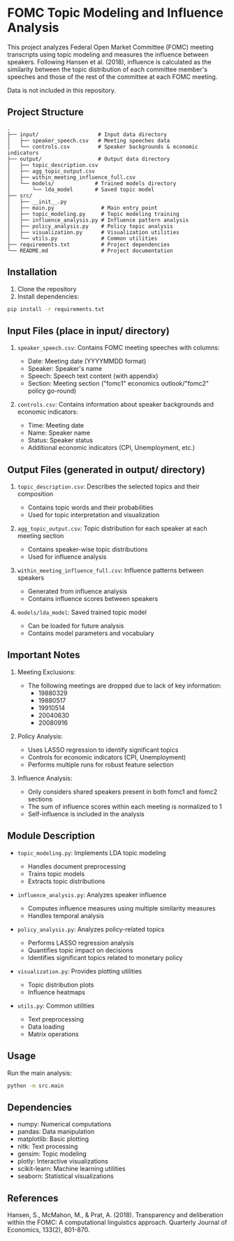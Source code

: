 # FOMC Topic Modeling and Influence Analysis

This project analyzes Federal Open Market Committee (FOMC) meeting transcripts using topic modeling and measures the influence between speakers. Following Hansen et al. (2018), influence is calculated as the similarity between the topic distribution of each committee member's speeches and those of the rest of the committee at each FOMC meeting.

Data is not included in this repository.

## Project Structure

```
.
├── input/                   # Input data directory
│   ├── speaker_speech.csv   # Meeting speeches data
│   └── controls.csv         # Speaker backgrounds & economic indicators
├── output/                  # Output data directory
│   ├── topic_description.csv
│   ├── agg_topic_output.csv
│   ├── within_meeting_influence_full.csv
│   └── models/             # Trained models directory
│       └── lda_model       # Saved topic model
├── src/
│   ├── __init__.py
│   ├── main.py               # Main entry point
│   ├── topic_modeling.py     # Topic modeling training
│   ├── influence_analysis.py # Influence pattern analysis
│   ├── policy_analysis.py    # Policy topic analysis
│   ├── visualization.py      # Visualization utilities
│   └── utils.py              # Common utilities
├── requirements.txt          # Project dependencies
└── README.md                 # Project documentation
```

## Installation

1. Clone the repository
2. Install dependencies:
```bash
pip install -r requirements.txt
```

## Input Files (place in input/ directory)

1. `speaker_speech.csv`: Contains FOMC meeting speeches with columns:
   - Date: Meeting date (YYYYMMDD format)
   - Speaker: Speaker's name
   - Speech: Speech text content (with appendix)
   - Section: Meeting section ("fomc1" economics outlook/"fomc2" policy go-round)

2. `controls.csv`: Contains information about speaker backgrounds and economic indicators:
   - Time: Meeting date
   - Name: Speaker name
   - Status: Speaker status
   - Additional economic indicators (CPI, Unemployment, etc.)

## Output Files (generated in output/ directory)

1. `topic_description.csv`: Describes the selected topics and their composition
   - Contains topic words and their probabilities
   - Used for topic interpretation and visualization

2. `agg_topic_output.csv`: Topic distribution for each speaker at each meeting section
   - Contains speaker-wise topic distributions
   - Used for influence analysis

3. `within_meeting_influence_full.csv`: Influence patterns between speakers
   - Generated from influence analysis
   - Contains influence scores between speakers

4. `models/lda_model`: Saved trained topic model
   - Can be loaded for future analysis
   - Contains model parameters and vocabulary

## Important Notes

1. Meeting Exclusions:
   - The following meetings are dropped due to lack of key information:
     * 19880329
     * 19880517
     * 19910514
     * 20040630
     * 20080916

2. Policy Analysis:
   - Uses LASSO regression to identify significant topics
   - Controls for economic indicators (CPI, Unemployment)
   - Performs multiple runs for robust feature selection

3. Influence Analysis:
   - Only considers shared speakers present in both fomc1 and fomc2 sections
   - The sum of influence scores within each meeting is normalized to 1
   - Self-influence is included in the analysis

## Module Description

- `topic_modeling.py`: Implements LDA topic modeling
  * Handles document preprocessing
  * Trains topic models
  * Extracts topic distributions

- `influence_analysis.py`: Analyzes speaker influence 
  * Computes influence measures using multiple similarity measures
  * Handles temporal analysis

- `policy_analysis.py`: Analyzes policy-related topics
  * Performs LASSO regression analysis
  * Quantifies topic impact on decisions
  * Identifies significant topics related to monetary policy

- `visualization.py`: Provides plotting utilities
  * Topic distribution plots
  * Influence heatmaps

- `utils.py`: Common utilities
  * Text preprocessing
  * Data loading
  * Matrix operations

## Usage

Run the main analysis:
```bash
python -m src.main
```

## Dependencies

- numpy: Numerical computations
- pandas: Data manipulation
- matplotlib: Basic plotting
- nltk: Text processing
- gensim: Topic modeling
- plotly: Interactive visualizations
- scikit-learn: Machine learning utilities
- seaborn: Statistical visualizations 

## References

Hansen, S., McMahon, M., & Prat, A. (2018). Transparency and deliberation within the FOMC: A computational linguistics approach. Quarterly Journal of Economics, 133(2), 801-870.
